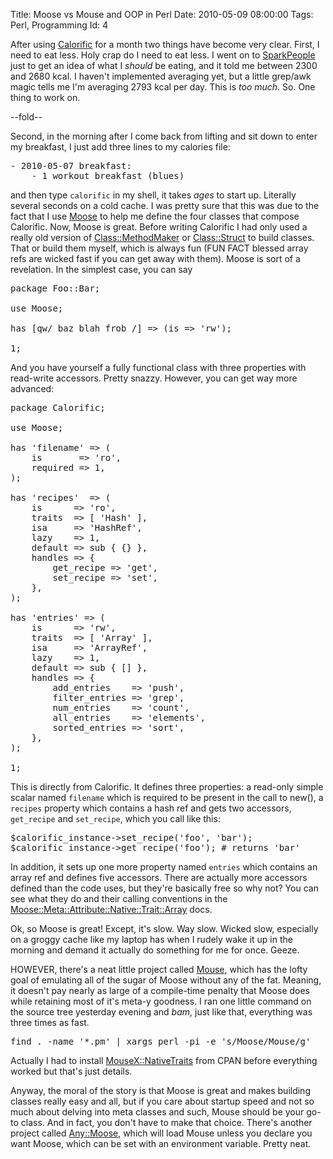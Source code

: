 Title: Moose vs Mouse and OOP in Perl
Date:  2010-05-09 08:00:00
Tags:  Perl, Programming
Id:    4

[SparkPeople]:          http://www.sparkpeople.com/
[Calorific]:            http://github.com/peterkeen/calorific
[Moose]:                http://search.cpan.org/dist/Moose/
[Class::MethodMaker]:   http://search.cpan.org/dist/Class-MethodMaker/
[Class::Struct]:        http://search.cpan.org/~jesse/perl-5.12.0/lib/Class/Struct.pm
[Mouse]:                http://search.cpan.org/dist/Mouse/
[MouseX::NativeTraits]: http://search.cpan.org/dist/MouseX-NativeTraits/
[Any::Moose]:           http://search.cpan.org/~sartak/Any-Moose-0.12/lib/Any/Moose.pm
[Moose::Meta::Attribute::Native::Trait::Array]: http://search.cpan.org/~flora/Moose-1.03/lib/Moose/Meta/Attribute/Native/Trait/Array.pm

After using [Calorific][] for a month two things have become very clear. First, I need to eat less. Holy crap do I need to eat less. I went on to [SparkPeople][] just to get an idea of what I *should* be eating, and it told me between 2300 and 2680 kcal. I haven't implemented averaging yet, but a little grep/awk magic tells me I'm averaging 2793 kcal per day. This is *too much*. So. One thing to work on.

--fold--

Second, in the morning after I come back from lifting and sit down to enter my breakfast, I just add three lines to my calories file:
<pre>
- 2010-05-07 breakfast:
    - 1 workout breakfast (blues)
</pre>

and then type `calorific` in my shell, it takes *ages* to start up. Literally several seconds on a cold cache. I was pretty sure that this was due to the fact that I use [Moose][] to help me define the four classes that compose Calorific. Now, Moose is great. Before writing Calorific I had only used a really old version of [Class::MethodMaker][] or [Class::Struct][] to build classes. That or build them myself, which is always fun (FUN FACT blessed array refs are wicked fast if you can get away with them). Moose is sort of a revelation. In the simplest case, you can say
<pre>
package Foo::Bar;

use Moose;

has [qw/ baz blah frob /] => (is => 'rw');

1;
</pre>
And you have yourself a fully functional class with three properties with read-write accessors. Pretty snazzy. However, you can get way more advanced:
<pre>
package Calorific;

use Moose;

has 'filename' => (
    is       => 'ro',
    required => 1,
);

has 'recipes'  => (
    is      => 'ro',
    traits  => [ 'Hash' ],
    isa     => 'HashRef',
    lazy    => 1,
    default => sub { {} },
    handles => {
        get_recipe => 'get',
        set_recipe => 'set',
    },
);

has 'entries' => (
    is      => 'rw',
    traits  => [ 'Array' ],
    isa     => 'ArrayRef',
    lazy    => 1,
    default => sub { [] },
    handles => {
        add_entries    => 'push',
        filter_entries => 'grep',
        num_entries    => 'count',
        all_entries    => 'elements',
        sorted_entries => 'sort',
    },
);

1;
</pre>

This is directly from Calorific. It defines three properties: a read-only simple scalar named `filename` which is required to be present in the call to new(), a `recipes` property which contains a hash ref and gets two accessors, `get_recipe` and `set_recipe`, which you call like this:
<pre>
$calorific_instance->set_recipe('foo', 'bar');
$calorific_instance->get_recipe('foo'); # returns 'bar'
</pre>

In addition, it sets up one more property named `entries` which contains an array ref and defines five accessors. There are actually more accessors defined than the code uses, but they're basically free so why not? You can see what they do and their calling conventions in the [Moose::Meta::Attribute::Native::Trait::Array][] docs. 

Ok, so Moose is great! Except, it's slow. Way slow. Wicked slow, especially on a groggy cache like my laptop has when I rudely wake it up in the morning and demand it actually do something for me for once. Geeze.

HOWEVER, there's a neat little project called [Mouse][], which has the lofty goal of emulating all of the sugar of Moose without any of the fat. Meaning, it doesn't pay nearly as large of a compile-time penalty that Moose does while retaining most of it's meta-y goodness. I ran one little command on the source tree yesterday evening and *bam*, just like that, everything was three times as fast.
<pre>
find . -name '*.pm' | xargs perl -pi -e 's/Moose/Mouse/g'
</pre>
Actually I had to install [MouseX::NativeTraits][] from CPAN before everything worked but that's just details.

Anyway, the moral of the story is that Moose is great and makes building classes really easy and all, but if you care about startup speed and not so much about delving into meta classes and such, Mouse should be your go-to class. And in fact, you don't have to make that choice. There's another project called [Any::Moose][], which will load Mouse unless you declare you want Moose, which can be set with an environment variable. Pretty neat.

